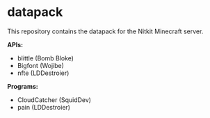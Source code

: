 # datapack

This repository contains the datapack for the Nitkit Minecraft server.

**APIs:**

- blittle (Bomb Bloke)
- Bigfont (Wojibe)
- nfte (LDDestroier)

**Programs:**

- CloudCatcher (SquidDev)
- pain (LDDestroier)

